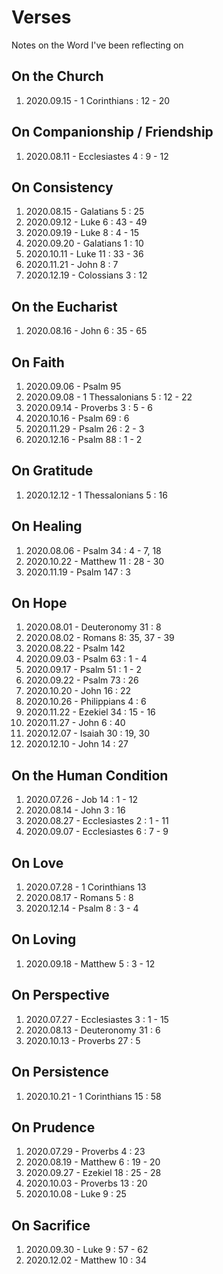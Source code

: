 # Verses
Notes on the Word I've been reflecting on

## On the Church
1. 2020.09.15 - 1 Corinthians : 12 - 20

## On Companionship / Friendship
1. 2020.08.11 - Ecclesiastes 4 : 9 - 12

## On Consistency
1. 2020.08.15 - Galatians 5 : 25
2. 2020.09.12 - Luke 6 : 43 - 49
3. 2020.09.19 - Luke 8 : 4 - 15
4. 2020.09.20 - Galatians 1 : 10
5. 2020.10.11 - Luke 11 : 33 - 36
6. 2020.11.21 - John 8 : 7
7. 2020.12.19 - Colossians 3 : 12

## On the Eucharist
1. 2020.08.16 - John 6 : 35 - 65

## On Faith
1. 2020.09.06 - Psalm 95
2. 2020.09.08 - 1 Thessalonians 5 : 12 - 22
3. 2020.09.14 - Proverbs 3 : 5 - 6
4. 2020.10.16 - Psalm 69 : 6
5. 2020.11.29 - Psalm 26 : 2 - 3
6. 2020.12.16 - Psalm 88 : 1 - 2	

## On Gratitude
1. 2020.12.12 - 1 Thessalonians 5 : 16

## On Healing
1. 2020.08.06 - Psalm 34 : 4 - 7, 18
2. 2020.10.22 - Matthew 11 : 28 - 30
3. 2020.11.19 - Psalm 147 : 3

## On Hope
1. 2020.08.01 - Deuteronomy 31 : 8
2. 2020.08.02 - Romans 8: 35, 37 - 39
3. 2020.08.22 - Psalm 142
4. 2020.09.03 - Psalm 63 : 1 - 4
5. 2020.09.17 - Psalm 51 : 1 - 2
6. 2020.09.22 - Psalm 73 : 26
7. 2020.10.20 - John 16 : 22
8. 2020.10.26 - Philippians 4 : 6
9. 2020.11.22 - Ezekiel 34 : 15 - 16
10. 2020.11.27 - John 6 : 40
11. 2020.12.07 - Isaiah 30 : 19, 30
12. 2020.12.10 - John 14 : 27

## On the Human Condition
1. 2020.07.26 - Job 14 : 1 - 12
2. 2020.08.14 - John 3 : 16
3. 2020.08.27 - Ecclesiastes 2 : 1 - 11
4. 2020.09.07 - Ecclesiastes 6 : 7 - 9

## On Love
1. 2020.07.28 - 1 Corinthians 13
2. 2020.08.17 - Romans 5 : 8
3. 2020.12.14 - Psalm 8 : 3 - 4

## On Loving
1. 2020.09.18 - Matthew 5 : 3 - 12

## On Perspective
1. 2020.07.27 - Ecclesiastes 3 : 1 - 15
2. 2020.08.13 - Deuteronomy 31 : 6
3. 2020.10.13 - Proverbs 27 : 5

## On Persistence
1. 2020.10.21 - 1 Corinthians 15 : 58

## On Prudence
1. 2020.07.29 - Proverbs 4 : 23
2. 2020.08.19 - Matthew 6 : 19 - 20
3. 2020.09.27 - Ezekiel 18 : 25 - 28
4. 2020.10.03 - Proverbs 13 : 20
5. 2020.10.08 - Luke 9 : 25

## On Sacrifice
1. 2020.09.30 - Luke 9 : 57 - 62
2. 2020.12.02 - Matthew 10 : 34


